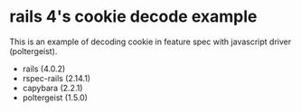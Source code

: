 # rails 4's cookie decode example

This is an example of decoding cookie in feature spec with javascript driver (poltergeist).

  * rails (4.0.2)
  * rspec-rails (2.14.1)
  * capybara (2.2.1)
  * poltergeist (1.5.0)

